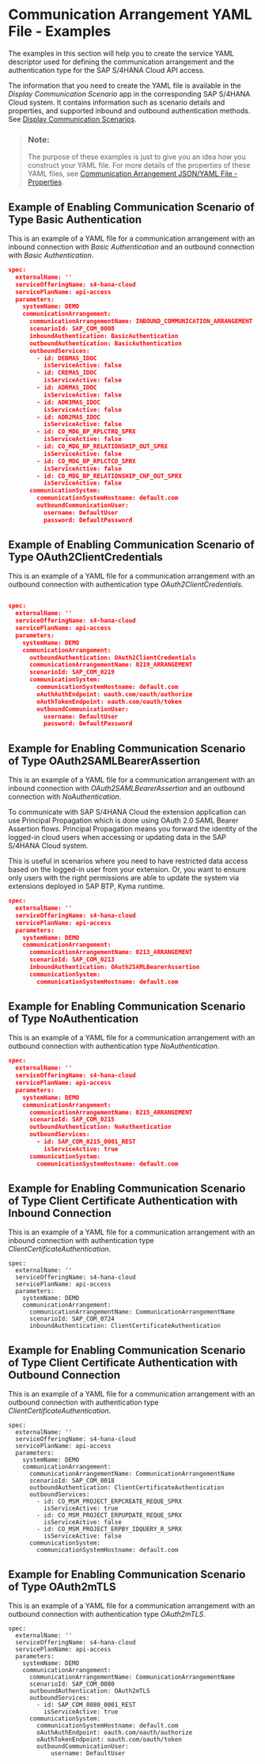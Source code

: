 <!-- loio1ab9bf68b2304855ab94d183ff0b90ba -->

# Communication Arrangement YAML File - Examples

The examples in this section will help you to create the service YAML descriptor used for defining the communication arrangement and the authentication type for the SAP S/4HANA Cloud API access.



The information that you need to create the YAML file is available in the *Display Communication Scenario* app in the corresponding SAP S/4HANA Cloud system. It contains information such as scenario details and properties, and supported inbound and outbound authentication methods. See [Display Communication Scenarios](https://help.sap.com/viewer/f544846954f24b9183eddadcc41bdc3b/latest/en-US/baa798b6a1024d229ca3f51bde6f24f9.html).

> ### Note:  
> The purpose of these examples is just to give you an idea how you construct your YAML file. For more details of the properties of these YAML files, see [Communication Arrangement JSON/YAML File - Properties](communication-arrangement-json-yaml-file-properties-553a4c6.md).



<a name="loio1ab9bf68b2304855ab94d183ff0b90ba__section_o2d_tvf_krb"/>

## Example of Enabling Communication Scenario of Type Basic Authentication

This is an example of a YAML file for a communication arrangement with an inbound connection with *Basic Authentication* and an outbound connection with *Basic Authentication*.

```json
spec:
  externalName: ''
  serviceOfferingName: s4-hana-cloud
  servicePlanName: api-access
  parameters:
    systemName: DEMO
    communicationArrangement:
      communicationArrangementName: INBOUND_COMMUNICATION_ARRANGEMENT
      scenarioId: SAP_COM_0008
      inboundAuthentication: BasicAuthentication
      outboundAuthentication: BasicAuthentication
      outboundServices:
        - id: DEBMAS_IDOC
          isServiceActive: false
        - id: CREMAS_IDOC
          isServiceActive: false
        - id: ADRMAS_IDOC
          isServiceActive: false
        - id: ADR3MAS_IDOC
          isServiceActive: false
        - id: ADR2MAS_IDOC
          isServiceActive: false
        - id: CO_MDG_BP_RPLCTRQ_SPRX
          isServiceActive: false
        - id: CO_MDG_BP_RELATIONSHIP_OUT_SPRX
          isServiceActive: false
        - id: CO_MDG_BP_RPLCTCO_SPRX
          isServiceActive: false
        - id: CO_MDG_BP_RELATIONSHIP_CNF_OUT_SPRX
          isServiceActive: false
      communicationSystem:
        communicationSystemHostname: default.com
        outboundCommunicationUser:
          username: DefaultUser
          password: DefaultPassword
```



<a name="loio1ab9bf68b2304855ab94d183ff0b90ba__section_qq3_ywf_krb"/>

## Example of Enabling Communication Scenario of Type OAuth2ClientCredentials

This is an example of a YAML file for a communication arrangement with an outbound connection with authentication type *OAuth2ClientCredentials*.

```json

spec:
  externalName: ''
  serviceOfferingName: s4-hana-cloud
  servicePlanName: api-access
  parameters:
    systemName: DEMO
    communicationArrangement:
      outboundAuthentication: OAuth2ClientCredentials
      communicationArrangementName: 0219_ARRANGEMENT
      scenarioId: SAP_COM_0219
      communicationSystem:
        communicationSystemHostname: default.com
        oAuthAuthEndpoint: oauth.com/oauth/authorize
        oAuthTokenEndpoint: oauth.com/oauth/token
        outboundCommunicationUser:
          username: DefaultUser
          password: DefaultPassword
```



<a name="loio1ab9bf68b2304855ab94d183ff0b90ba__section_hqj_4xf_krb"/>

## Example for Enabling Communication Scenario of Type OAuth2SAMLBearerAssertion

This is an example of a YAML file for a communication arrangement with an inbound connection with *OAuth2SAMLBearerAssertion* and an outbound connection with *NoAuthentication*.

To communicate with SAP S/4HANA Cloud the extension application can use Principal Propagation which is done using OAuth 2.0 SAML Bearer Assertion flows. Principal Propagation means you forward the identity of the logged-in cloud users when accessing or updating data in the SAP S/4HANA Cloud system.

This is useful in scenarios where you need to have restricted data access based on the logged-in user from your extension. Or, you want to ensure only users with the right permissions are able to update the system via extensions deployed in SAP BTP, Kyma runtime.

```json
spec:
  externalName: ''
  serviceOfferingName: s4-hana-cloud
  servicePlanName: api-access
  parameters:
    systemName: DEMO
    communicationArrangement:
      communicationArrangementName: 0213_ARRANGEMENT
      scenarioId: SAP_COM_0213
      inboundAuthentication: OAuth2SAMLBearerAssertion
      communicationSystem:
        communicationSystemHostname: default.com
```



<a name="loio1ab9bf68b2304855ab94d183ff0b90ba__section_bw3_txf_krb"/>

## Example for Enabling Communication Scenario of Type NoAuthentication

This is an example of a YAML file for a communication arrangement with an outbound connection with authentication type *NoAuthentication*.

```json
spec:
  externalName: ''
  serviceOfferingName: s4-hana-cloud
  servicePlanName: api-access
  parameters:      
    systemName: DEMO
    communicationArrangement:
      communicationArrangementName: 0215_ARRANGEMENT
      scenarioId: SAP_COM_0215
      outboundAuthentication: NoAuthentication
      outboundServices:
        - id: SAP_COM_0215_0001_REST
          isServiceActive: true
      communicationSystem:
        communicationSystemHostname: default.com 
```



<a name="loio1ab9bf68b2304855ab94d183ff0b90ba__section_wlt_mvp_f1c"/>

## Example for Enabling Communication Scenario of Type Client Certificate Authentication with Inbound Connection

This is an example of a YAML file for a communication arrangement with an inbound connection with authentication type *ClientCertificateAuthentication*.

```
spec:
  externalName: ''
  serviceOfferingName: s4-hana-cloud
  servicePlanName: api-access
  parameters:      
    systemName: DEMO
    communicationArrangement:
      communicationArrangementName: CommunicationArrangementName
      scenarioId: SAP_COM_0724
      inboundAuthentication: ClientCertificateAuthentication
```



<a name="loio1ab9bf68b2304855ab94d183ff0b90ba__section_ufq_dwp_f1c"/>

## Example for Enabling Communication Scenario of Type Client Certificate Authentication with Outbound Connection

This is an example of a YAML file for a communication arrangement with an outbound connection with authentication type *ClientCertificateAuthentication*.

```
spec:
  externalName: ''
  serviceOfferingName: s4-hana-cloud
  servicePlanName: api-access
  parameters:      
    systemName: DEMO
    communicationArrangement:
      communicationArrangementName: CommunicationArrangementName
      scenarioId: SAP_COM_0018
      outboundAuthentication: ClientCertificateAuthentication
      outboundServices:
        - id: CO_MSM_PROJECT_ERPCREATE_REQUE_SPRX
          isServiceActive: true
        - id: CO_MSM_PROJECT_ERPUPDATE_REQUE_SPRX
          isServiceActive: false
        - id: CO_MSM_PROJECT_ERPBY_IDQUERY_R_SPRX
          isServiceActive: false
      communicationSystem:
        communicationSystemHostname: default.com 
```



<a name="loio1ab9bf68b2304855ab94d183ff0b90ba__section_ax4_mwp_f1c"/>

## Example for Enabling Communication Scenario of Type OAuth2mTLS

This is an example of a YAML file for a communication arrangement with an outbound connection with authentication type *OAuth2mTLS*.

```
spec:
  externalName: ''
  serviceOfferingName: s4-hana-cloud
  servicePlanName: api-access
  parameters:      
    systemName: DEMO
    communicationArrangement:
      communicationArrangementName: CommunicationArrangementName
      scenarioId: SAP_COM_0080
      outboundAuthentication: OAuth2mTLS
      outboundServices:
        - id: SAP_COM_0080_0001_REST
          isServiceActive: true
      communicationSystem:
        communicationSystemHostname: default.com 
        oAuthAuthEndpoint: oauth.com/oauth/authorize
        oAuthTokenEndpoint: oauth.com/oauth/token
        outboundCommunicationUser: 
            username: DefaultUser
```

